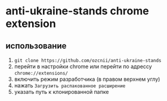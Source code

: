# anti-ukraine-stands chrome extension
## использование

1. `git clone https://github.com/ozcnii/anti-ukraine-stands`
2. перейти в настройки chrome или перейти по адрессу `chrome://extensions/`
3. включить режим разработчика (в правом верхнем углу)
4. нажать `Загрузить распакованное расширение`
5. указать путь к клонированной папке
